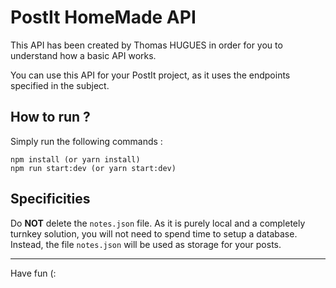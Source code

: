 # PostIt HomeMade API

This API has been created by Thomas HUGUES in order for you to understand how a basic API works.

You can use this API for your PostIt project, as it uses the endpoints specified in the subject. 

## How to run ?

Simply run the following commands :

```
npm install (or yarn install)
npm run start:dev (or yarn start:dev)
```

## Specificities

Do **NOT** delete the `notes.json` file.
As it is purely local and a completely turnkey solution, you will not need to spend time to setup a database.
Instead, the file `notes.json` will be used as storage for your posts.

-----

Have fun (:
